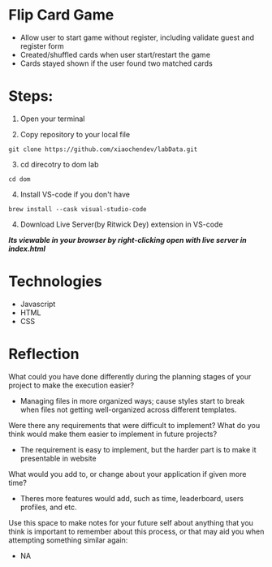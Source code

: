 # Flip Card Game
- Allow user to start game without register, including validate guest and register form
- Created/shuffled cards when user start/restart the game
- Cards stayed shown if the user found two matched cards


# Steps:

1. Open your terminal

2. Copy repository to your local file
```
git clone https://github.com/xiaochendev/labData.git
```

3. cd direcotry to dom lab
```
cd dom
```

4. Install VS-code if you don't have
```
brew install --cask visual-studio-code
```

4. Download Live Server(by Ritwick Dey) extension in VS-code

***Its viewable in your browser by right-clicking open with live server in index.html***


# Technologies
- Javascript
- HTML
- CSS


# Reflection

What could you have done differently during the planning stages of your project to make the execution easier?
- Managing files in more organized ways; cause styles start to break when files not getting well-organized across different templates.

Were there any requirements that were difficult to implement? What do you think would make them easier to implement in future projects?
- The requirement is easy to implement, but the harder part is to make it presentable in website

What would you add to, or change about your application if given more time?
- Theres more features would add, such as time, leaderboard, users profiles, and etc.

Use this space to make notes for your future self about anything that you think is important to remember about this process, or that may aid you when attempting something similar again:
- NA